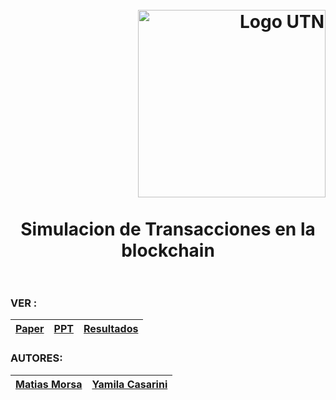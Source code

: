 <h1>
  <br>
  <div class="row">
  <div class="column" align = "right" ><a href = "http://dds-jv.github.io"><img src = "https://www.frba.utn.edu.ar/wp-content/uploads/2016/08/logo-utn.ba-horizontal-e1471367724904.jpg" alt="Logo UTN" width="300"></a></div><br>
  <div class="column" align= "center">Simulacion de Transacciones en la blockchain</div>
</div>
  </br>
</h1>


### VER :
| [Paper](https://drive.google.com/open?id=19LpLkq6pgMT4wQ0IWvh0RTS8KWAeUxva)| [PPT](https://drive.google.com/open?id=1haU8bKnwaRTNAohH-p4RdK3IoH_Zi4o7) | [Resultados](https://drive.google.com/open?id=1UWAAuv1XQ3Pp5FCesFl1P5PU3MbxaFGl)  |
| :---------:   |  :----------------:   | :------------:   |


### AUTORES:

| [Matias Morsa](https://www.linkedin.com/in/morsamatias/)| [Yamila Casarini](https://github.com/morsamatias/Simulacion) |
| :---------:   |  :----------------:   |

